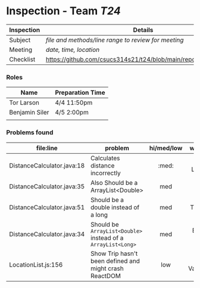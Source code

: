 # Inspection - Team *T24* 
 
| Inspection | Details |
| ----- | ----- |
| Subject | *file and methods/line range to review for meeting* |
| Meeting | *date, time, location* |
| Checklist | https://github.com/csucs314s21/t24/blob/main/reports/checklist.md |

### Roles

| Name | Preparation Time |
| ---- | ---- |
| Tor Larson | 4/4 11:50pm |
| Benjamin Siler | 4/5 2:00pm |
|  |  |

### Problems found

| file:line | problem | hi/med/low | who found | github#  |
| --- | --- | :---: | :---: | --- |
| DistanceCalculator.java:18 | Calculates distance incorrectly | :med: | Aaron Lawrence | 484 |
| DistanceCalculator.java:35 | Also Should be a ArrayList\<Double\> | med | Anfeng Peng | 488 |
| DistanceCalculator.java:51 | Should be a double instead of a long | med | Tor Larson | 489 |
| DistanceCalculator.java:34 | Should be `ArrayList<Double>` instead of a `ArrayList<Long>`  | med | Benjamin Siler | #487 |
| LocationList.js:156 | Show Trip hasn't been defined and might crash ReactDOM  | low | Bogdan Vasilchenko | #496 |

